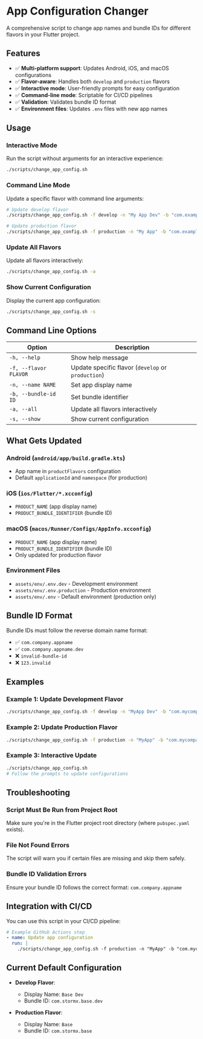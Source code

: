 # App Configuration Changer

A comprehensive script to change app names and bundle IDs for different flavors in your Flutter project.

## Features

- ✅ **Multi-platform support**: Updates Android, iOS, and macOS configurations
- ✅ **Flavor-aware**: Handles both `develop` and `production` flavors
- ✅ **Interactive mode**: User-friendly prompts for easy configuration
- ✅ **Command-line mode**: Scriptable for CI/CD pipelines
- ✅ **Validation**: Validates bundle ID format
- ✅ **Environment files**: Updates `.env` files with new app names

## Usage

### Interactive Mode

Run the script without arguments for an interactive experience:

```bash
./scripts/change_app_config.sh
```

### Command Line Mode

Update a specific flavor with command line arguments:

```bash
# Update develop flavor
./scripts/change_app_config.sh -f develop -n "My App Dev" -b "com.example.myapp.dev"

# Update production flavor
./scripts/change_app_config.sh -f production -n "My App" -b "com.example.myapp"
```

### Update All Flavors

Update all flavors interactively:

```bash
./scripts/change_app_config.sh -a
```

### Show Current Configuration

Display the current app configuration:

```bash
./scripts/change_app_config.sh -s
```

## Command Line Options

| Option | Description |
|--------|-------------|
| `-h, --help` | Show help message |
| `-f, --flavor FLAVOR` | Update specific flavor (`develop` or `production`) |
| `-n, --name NAME` | Set app display name |
| `-b, --bundle-id ID` | Set bundle identifier |
| `-a, --all` | Update all flavors interactively |
| `-s, --show` | Show current configuration |

## What Gets Updated

### Android (`android/app/build.gradle.kts`)
- App name in `productFlavors` configuration
- Default `applicationId` and `namespace` (for production)

### iOS (`ios/Flutter/*.xcconfig`)
- `PRODUCT_NAME` (app display name)
- `PRODUCT_BUNDLE_IDENTIFIER` (bundle ID)

### macOS (`macos/Runner/Configs/AppInfo.xcconfig`)
- `PRODUCT_NAME` (app display name)
- `PRODUCT_BUNDLE_IDENTIFIER` (bundle ID)
- Only updated for production flavor

### Environment Files
- `assets/env/.env.dev` - Development environment
- `assets/env/.env.production` - Production environment
- `assets/env/.env` - Default environment (production only)

## Bundle ID Format

Bundle IDs must follow the reverse domain name format:
- ✅ `com.company.appname`
- ✅ `com.company.appname.dev`
- ❌ `invalid-bundle-id`
- ❌ `123.invalid`

## Examples

### Example 1: Update Development Flavor
```bash
./scripts/change_app_config.sh -f develop -n "MyApp Dev" -b "com.mycompany.myapp.dev"
```

### Example 2: Update Production Flavor
```bash
./scripts/change_app_config.sh -f production -n "MyApp" -b "com.mycompany.myapp"
```

### Example 3: Interactive Update
```bash
./scripts/change_app_config.sh
# Follow the prompts to update configurations
```

## Troubleshooting

### Script Must Be Run from Project Root
Make sure you're in the Flutter project root directory (where `pubspec.yaml` exists).

### File Not Found Errors
The script will warn you if certain files are missing and skip them safely.

### Bundle ID Validation Errors
Ensure your bundle ID follows the correct format: `com.company.appname`

## Integration with CI/CD

You can use this script in your CI/CD pipeline:

```yaml
# Example GitHub Actions step
- name: Update app configuration
  run: |
    ./scripts/change_app_config.sh -f production -n "MyApp" -b "com.mycompany.myapp"
```

## Current Default Configuration

- **Develop Flavor**:
  - Display Name: `Base Dev`
  - Bundle ID: `com.stormx.base.dev`

- **Production Flavor**:
  - Display Name: `Base`
  - Bundle ID: `com.stormx.base`